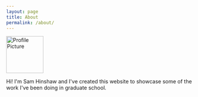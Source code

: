 ```yaml
---
layout: page
title: About
permalink: /about/
---
```


<img src="{{ site.baseurl }}/assets/sam.jpg" title="Profile Picture" class="profile" height="100" width="100">

Hi! I'm Sam Hinshaw and I've created this website to showcase some of the work I've been doing in graduate school. 

[GitHub]: https://github.com/samhinshaw
[samhinshaw]: http://samhinshaw.com
[jekyll]: https://github.com/jekyll/jekyll

